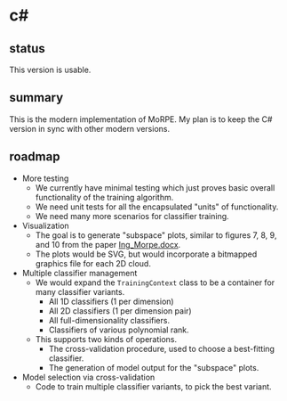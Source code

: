 # c#

## status
This version is usable.

## summary
This is the modern implementation of MoRPE.  My plan is to keep the C# version in sync with other modern versions.

## roadmap
* More testing
  * We currently have minimal testing which just proves basic overall functionality of the training algorithm.
  * We need unit tests for all the encapsulated "units" of functionality.
  * We need many more scenarios for classifier training.
* Visualization
  * The goal is to generate "subspace" plots, similar to figures 7, 8, 9, and 10 from the paper [Ing_Morpe.docx](../../Ing_Morpe.docx).
  * The plots would be SVG, but would incorporate a bitmapped graphics file for each 2D cloud.
* Multiple classifier management
  * We would expand the `TrainingContext` class to be a container for many classifier variants.
    * All 1D classifiers (1 per dimension)
    * All 2D classifiers (1 per dimension pair)
    * All full-dimensionality classifiers.
    * Classifiers of various polynomial rank.
  * This supports two kinds of operations.
    * The cross-validation procedure, used to choose a best-fitting classifier.
    * The generation of model output for the "subspace" plots.
* Model selection via cross-validation
  * Code to train multiple classifier variants, to pick the best variant.
